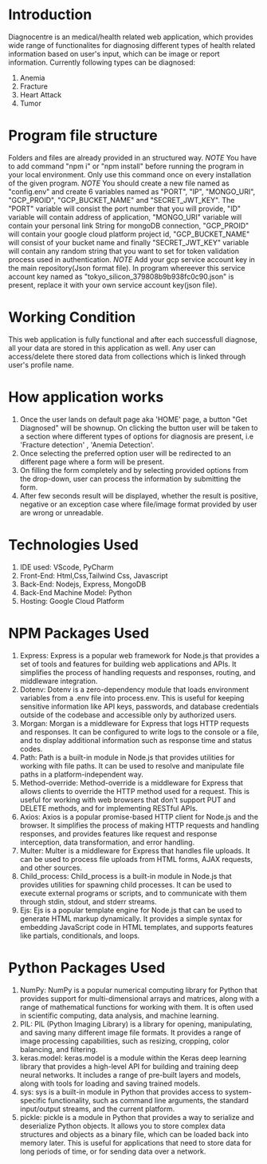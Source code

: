 # Introduction
Diagnocentre is an medical/health related web application, which provides wide range of functionalites for diagnosing different types of health related information based on user's input, which can be image or report information.
Currently following types can be diagnosed: 
1) Anemia
2) Fracture
3) Heart Attack
4) Tumor

# Program file structure
Folders and files are already provided in an structured way. 
*NOTE* You have to add command "npm i" or "npm install" before running the program in your local environment.
Only use this command once on every installation of the given program.
*NOTE* You should create a new file named as "config.env" and create 6 variables named as "PORT", "IP", "MONGO_URI", "GCP_PROID", "GCP_BUCKET_NAME" and "SECRET_JWT_KEY".
The "PORT" variable will consist the port number that you will provide, "ID" variable will contain address of application, "MONGO_URI" variable will contain your personal link String for mongoDB connection, "GCP_PROID" will contain your google cloud platform project id, "GCP_BUCKET_NAME" will consist of your bucket name and finally "SECRET_JWT_KEY" variable will contain any random string that you want to set for token validation process used in authentication.
*NOTE* Add your gcp service account key in the main repository(Json format file). In program whereever this service account key named as 
"tokyo_silicon_379808b9b938fc0c90.json" is present, replace it with your own service account key(json file).

# Working Condition
This web application is fully functional and after each successfull diagnose, all your data are stored in this application as well. 
Any user can access/delete there stored data from collections which is linked through user's profile name.

# How application works
1. Once the user lands on default page aka 'HOME' page, a button "Get Diagnosed" will be shownup. On clicking the button user will be taken to a section where different types of options for diagnosis are present, i.e 'Fracture detection' , 'Anemia Detection'.
2. Once selecting the preferred option user will be redirected to an different page where a form will be present. 
3. On filling the form completely and by selecting provided options from the drop-down, user can process the information by submitting the form.
4. After few seconds result will be displayed, whether the result is positive, negative or an exception case where file/image format provided by user are wrong or unreadable.

# Technologies Used
1. IDE used: VScode, PyCharm
2. Front-End: Html,Css,Tailwind Css, Javascript
3. Back-End: Nodejs, Express, MongoDB
4. Back-End Machine Model: Python
5. Hosting: Google Cloud Platform

# NPM Packages Used
1. Express: Express is a popular web framework for Node.js that provides a set of tools and features for building web applications and APIs. It simplifies the process of handling requests and responses, routing, and middleware integration.
2. Dotenv: Dotenv is a zero-dependency module that loads environment variables from a .env file into process.env. This is useful for keeping sensitive information like API keys, passwords, and database credentials outside of the codebase and accessible only by authorized users.
3. Morgan: Morgan is a middleware for Express that logs HTTP requests and responses. It can be configured to write logs to the console or a file, and to display additional information such as response time and status codes.
4. Path: Path is a built-in module in Node.js that provides utilities for working with file paths. It can be used to resolve and manipulate file paths in a platform-independent way.
5. Method-override: Method-override is a middleware for Express that allows clients to override the HTTP method used for a request. This is useful for working with web browsers that don't support PUT and DELETE methods, and for implementing RESTful APIs.
6. Axios: Axios is a popular promise-based HTTP client for Node.js and the browser. It simplifies the process of making HTTP requests and handling responses, and provides features like request and response interception, data transformation, and error handling.
7. Multer: Multer is a middleware for Express that handles file uploads. It can be used to process file uploads from HTML forms, AJAX requests, and other sources.
8. Child_process: Child_process is a built-in module in Node.js that provides utilities for spawning child processes. It can be used to execute external programs or scripts, and to communicate with them through stdin, stdout, and stderr streams.
9. Ejs: Ejs is a popular template engine for Node.js that can be used to generate HTML markup dynamically. It provides a simple syntax for embedding JavaScript code in HTML templates, and supports features like partials, conditionals, and loops.

# Python Packages Used
1. NumPy: NumPy is a popular numerical computing library for Python that provides support for multi-dimensional arrays and matrices, along with a range of mathematical functions for working with them. It is often used in scientific computing, data analysis, and machine learning.
2. PIL: PIL (Python Imaging Library) is a library for opening, manipulating, and saving many different image file formats. It provides a range of image processing capabilities, such as resizing, cropping, color balancing, and filtering.
3. keras.model: keras.model is a module within the Keras deep learning library that provides a high-level API for building and training deep neural networks. It includes a range of pre-built layers and models, along with tools for loading and saving trained models.
4. sys: sys is a built-in module in Python that provides access to system-specific functionality, such as command line arguments, the standard input/output streams, and the current platform.
5. pickle: pickle is a module in Python that provides a way to serialize and deserialize Python objects. It allows you to store complex data structures and objects as a binary file, which can be loaded back into memory later. This is useful for applications that need to store data for long periods of time, or for sending data over a network.
